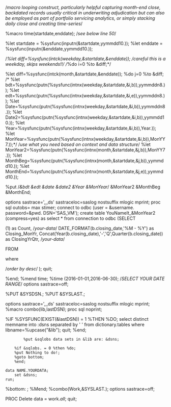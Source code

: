 /*macro looping construct, particularly helpful capturing month-end close, backdated records usually critical in underwriting adjudication but can also be employed as part of portfolio servicing analytics, or simply stacking daily close and creating time-series*/


%macro time(startdate,enddate); /*see below line 50*/

%let startdate = %sysfunc(inputn(&startdate,yymmdd10.));
%let enddate = %sysfunc(inputn(&enddate,yymmdd10.));

/*%let diff=%sysfunc(intck(weekday,&startdate,&enddate)); /*careful this is a weekday, skips weekends!!*/
/*%do i=0 %to &diff;*/

%let diff=%sysfunc(intck(month,&startdate,&enddate));
%do j=0 %to &diff;
/*
%let bdt=%sysfunc(putn(%sysfunc(intnx(weekday,&startdate,&i,b)),yymmddn8.)); 
%let edt=%sysfunc(putn(%sysfunc(intnx(weekday,&startdate,&i,e)),yymmddn8.));
%let Date=%sysfunc(putn(%sysfunc(intnx(weekday,&startdate,&i,b)),yymmddn8.));
%let Date2=%sysfunc(putn(%sysfunc(intnx(weekday,&startdate,&i,b)),yymmdd10.));
%let Year=%sysfunc(putn(%sysfunc(intnx(weekday,&startdate,&i,b)),Year.)); 
%let MonYear=%sysfunc(putn(%sysfunc(intnx(weekday,&startdate,&i,b)),MonYY7.));*/ /*use what you need based on context and data structure*/
%let MonYear2=%sysfunc(putn(%sysfunc(intnx(month,&startdate,&j,b)),MonYY7.));
%let MonthBeg=%sysfunc(putn(%sysfunc(intnx(month,&startdate,&j,b)),yymmdd10.));
%let MonthEnd=%sysfunc(putn(%sysfunc(intnx(month,&startdate,&j,e)),yymmdd10.));

%put /*&bdt &edt &date &date2 &Year &MonYear*/ &MonYear2 &MonthBeg &MonthEnd; 

options sastrace=',,,ds' sastraceloc=saslog nostsuffix mlogic mprint;
proc sql outobs= max stimer;
connect to odbc (user = &username. password=&pwd. DSN='SAS_VM');
create table YouNameIt_&MonYear2 (compress=yes) as
select * from connection to odbc
(SELECT

(1) as Count,
/*your-data*/
DATE_FORMAT(b.closing_date,'%M - %Y') as Closing_MonYr,
Concat(Year(b.closing_date),'-','Q',Quarter(b.closing_date)) as ClosingYrQtr,
/*your-data*/

FROM 

where 

/*order by  desc*/
);
quit;

%end;
%mend time;
%time (2016-01-01,2016-06-30); /*SELECT YOUR DATE RANGE*/
options sastrace=off;

%PUT &SYSDSN.;
%PUT &SYSLAST.;

options sastrace=',,,ds' sastraceloc=saslog nostsuffix mlogic mprint;
%macro combo(lib,lastDSN);
proc sql noprint;

 %IF %SYSFUNC(EXIST(&lastDSN)) = 1 %THEN %DO;
	select distinct memname
		into :dsns separated by '  '
 			from dictionary.tables
 	where libname=%upcase("&lib");
quit;
%end;

	 		%put &sqlobs data sets in &lib are: &dsns;

		%if &sqlobs. = 0 %then %do;
		%put Nothing to do!;
		%goto bottom;
		%end;
	
	data NAME.YOURDATA;
		set &dsns;
	run;		
%bottom: ;
%Mend;
%combo(Work,&SYSLAST.);
options sastrace=off;

PROC Delete data = work._all_; quit;
